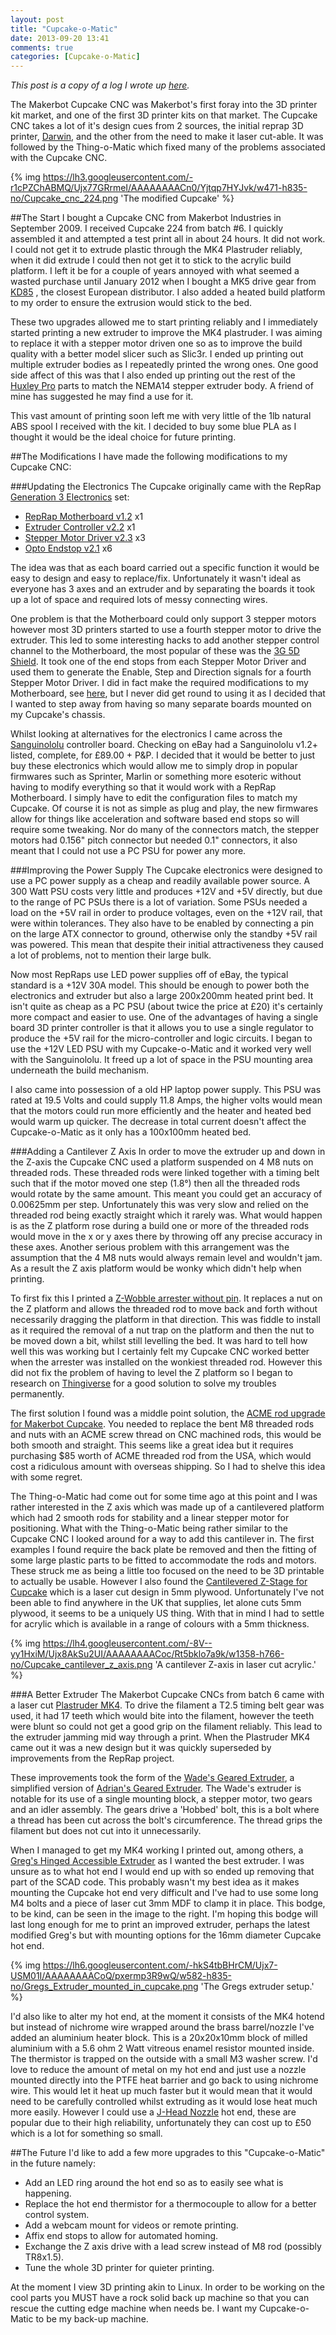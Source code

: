 ```yaml
---
layout: post
title: "Cupcake-o-Matic"
date: 2013-09-20 13:41
comments: true
categories: [Cupcake-o-Matic]
---
```

_This post is a copy of a log I wrote up [here](http://wiki.london.hackspace.org.uk/view/Project:Cupcake-o-Matic)._

The Makerbot Cupcake CNC was Makerbot's first foray into the 3D printer kit market, and one of the first 3D printer kits on that market. The Cupcake CNC takes a lot of it's design cues from 2 sources, the initial reprap 3D printer, [Darwin](http://reprap.org/wiki/Darwin), and the other from the need to make it laser cut-able. It was followed by the Thing-o-Matic which fixed many of the problems associated with the Cupcake CNC.

{% img https://lh3.googleusercontent.com/-r1cPZChABMQ/Ujx77GRrmeI/AAAAAAAACn0/Yjtqp7HYJvk/w471-h835-no/Cupcake_cnc_224.png 'The modified Cupcake' %}

##The Start
I bought a Cupcake CNC from Makerbot Industries in September 2009. I received Cupcake 224 from batch #6. I quickly assembled it and attempted a test print all in about 24 hours. It did not work. I could not get it to extrude plastic through the MK4 Plastruder reliably, when it did extrude I could then not get it to stick to the acrylic build platform. I left it be for a couple of years annoyed with what seemed a wasted purchase until January 2012 when I bought a MK5 drive gear from [KD85](http://kd85.com/) , the closest European distributor. I also added a heated build platform to my order to ensure the extrusion would stick to the bed.

These two upgrades allowed me to start printing reliably and I immediately started printing a new extruder to improve the MK4 plastruder. I was aiming to replace it with a stepper motor driven one so as to improve the build quality with a better model slicer such as Slic3r. I ended up printing out multiple extruder bodies as I repeatedly printed the wrong ones. One good side affect of this was that I also ended up printing out the rest of the [Huxley Pro](http://reprap.org/wiki/RepRapPro_Huxley) parts to match the NEMA14 stepper extruder body. A friend of mine has suggested he may find a use for it.

This vast amount of printing soon left me with very little of the 1lb natural ABS spool I received with the kit. I decided to buy some blue PLA as I thought it would be the ideal choice for future printing.

##The Modifications
I have made the following modifications to my Cupcake CNC:

###Updating the Electronics
The Cupcake originally came with the RepRap [Generation 3 Electronics](http://reprap.org/wiki/Generation_3) set:

* [RepRap Motherboard v1.2](http://reprap.org/wiki/Motherboard_1.2) x1
* [Extruder Controller v2.2](http://reprap.org/wiki/Extruder_Controller_2.2) x1
* [Stepper Motor Driver v2.3](http://reprap.org/wiki/Stepper_Motor_Driver_2.3) x3
* [Opto Endstop v2.1](http://reprap.org/wiki/OptoEndstop_2.1) x6

The idea was that as each board carried out a specific function it would be easy to design and easy to replace/fix. Unfortunately it wasn't ideal as everyone has 3 axes and an extruder and by separating the boards it took up a lot of space and required lots of messy connecting wires.

One problem is that the Motherboard could only support 3 stepper motors however most 3D printers started to use a fourth stepper motor to drive the extruder. This led to some interesting hacks to add another stepper control channel to the Motherboard, the most popular of these was the [3G 5D Shield](http://www.thingiverse.com/thing:11837). It took one of the end stops from each Stepper Motor Driver and used them to generate the Enable, Step and Direction signals for a fourth Stepper Motor Driver. I did in fact make the required modifications to my Motherboard, see [here](http://www.thingiverse.com/derivative:25852), but I never did get round to using it as I decided that I wanted to step away from having so many separate boards mounted on my Cupcake's chassis.

Whilst looking at alternatives for the electronics I came across the [Sanguinololu](http://reprap.org/wiki/Sanguinololu) controller board. Checking on eBay had a Sanguinololu v1.2+ listed, complete, for  &pound;89.00 + P&P. I decided that it would be better to just buy these electronics which would allow me to simply drop in popular firmwares such as Sprinter, Marlin or something more esoteric without having to modify everything so that it would work with a RepRap Motherboard. I simply have to edit the configuration files to match my Cupcake. Of course it is not as simple as plug and play, the new firmwares allow for things like acceleration and software based end stops so will require some tweaking. Nor do many of the connectors match, the stepper motors had 0.156" pitch connector but needed 0.1" connectors, it also meant that I could not use a PC PSU for power any more.

###Improving the Power Supply
The Cupcake electronics were designed to use a PC power supply as a cheap and readily available power source. A 300 Watt PSU costs very little and produces +12V and +5V directly, but due to the range of PC PSUs there is a lot of variation. Some PSUs needed a load on the +5V rail in order to produce voltages, even on the +12V rail, that were within tolerances. They also have to be enabled by connecting a pin on the large ATX connector to ground, otherwise only the standby +5V rail was powered. This mean that despite their initial attractiveness they caused a lot of problems, not to mention their large bulk.

Now most RepRaps use LED power supplies off of eBay, the typical standard is a +12V 30A model. This should be enough to power both the electronics and extruder but also a large 200x200mm heated print bed. It isn't quite as cheap as a PC PSU (about twice the price at &pound;20) it's certainly more compact and easier to use. One of the advantages of having a single board 3D printer controller is that it allows you to use a single regulator to produce the +5V rail for the micro-controller and logic circuits. I began to use the +12V LED PSU with my Cupcake-o-Matic and it worked very well with the Sanguinololu. It freed up a lot of space in the PSU mounting area underneath the build mechanism.

I also came into possession of a old HP laptop power supply. This PSU was rated at 19.5 Volts and could supply 11.8 Amps, the higher volts would mean that the motors could run more efficiently and the heater and heated bed would warm up quicker. The decrease in total current doesn't affect the Cupcake-o-Matic as it only has a 100x100mm heated bed.

###Adding a Cantilever Z Axis
In order to move the extruder up and down in the Z-axis the Cupcake CNC used a platform suspended on 4 M8 nuts on threaded rods. These threaded rods were linked together with a timing belt such that if the motor moved one step (1.8&deg;) then all the threaded rods would rotate by the same amount. This meant you could get an accuracy of 0.00625mm per step. Unfortunately this was very slow and relied on the threaded rod being exactly straight which it rarely was. What would happen is as the Z platform rose during a build one or more of the threaded rods would move in the x or y axes there by throwing off any precise accuracy in these axes. Another serious problem with this arrangement was the assumption that the 4 M8 nuts would always remain level and wouldn't jam. As a result the Z axis platform would be wonky which didn't help when printing.

To first fix this I printed a [Z-Wobble arrester without pin](http://www.thingiverse.com/thing:3091). It replaces a nut on the Z platform and allows the threaded rod to move back and forth without necessarily dragging the platform in that direction. This was fiddle to install as it required the removal of a nut trap on the platform and then the nut to be moved down a bit, whilst still levelling the bed. It was hard to tell how well this was working but I certainly felt my Cupcake CNC worked better when the arrester was installed on the wonkiest threaded rod. However this did not fix the problem of having to level the Z platform so I began to research on [Thingiverse](http://www.thingiverse.com/) for a good solution to solve my troubles permanently.

The first solution I found was a middle point solution, the [ACME rod upgrade for Makerbot Cupcake](http://www.thingiverse.com/thing:18849). You needed to replace the bent M8 threaded rods and nuts with an ACME screw thread on CNC machined rods, this would be both smooth and straight. This seems like a great idea but it requires purchasing &dollar;85 worth of ACME threaded rod from the USA, which would cost a ridiculous amount with overseas shipping. So I had to shelve this idea with some regret.

The Thing-o-Matic had come out for some time ago at this point and I was rather interested in the Z axis which was made up of a cantilevered platform which had 2 smooth rods for stability and a linear stepper motor for positioning. What with the Thing-o-Matic being rather similar to the Cupcake CNC I looked around for a way to add this cantilever in. The first examples I found require the back plate be removed and then the fitting of some large plastic parts to be fitted to accommodate the rods and motors. These struck me as being a little too focused on the need to be 3D printable to actually be usable. However I also found the [Cantilevered Z-Stage for Cupcake](http://www.thingiverse.com/thing:14492) which is a laser cut design in 5mm plywood. Unfortunately I've not been able to find anywhere in the UK that supplies, let alone cuts 5mm plywood, it seems to be a uniquely US thing. With that in mind I had to settle for acrylic which is available in a range of colours with a 5mm thickness.

{% img https://lh4.googleusercontent.com/-8V--yy1HxiM/Ujx8AkSu2UI/AAAAAAAACoc/Rt5bklo7a9k/w1358-h766-no/Cupcake_cantilever_z_axis.png 'A cantilever Z-axis in laser cut acrylic.' %}

###A Better Extruder
The Makerbot Cupcake CNCs from batch 6 came with a laser cut [Plastruder MK4](http://wiki.makerbot.com/plastruder-mk4). To drive the filament a T2.5 timing belt gear was used, it had 17 teeth which would bite into the filament, however the teeth were blunt so could not get a good grip on the filament reliably. This lead to the extruder jamming mid way through a print. When the Plastruder MK4 came out it was a new design but it was quickly superseded by improvements from the RepRap project.

These improvements took the form of the [Wade's Geared Extruder](http://reprap.org/wiki/Wade%27s_Geared_Extruder), a simplified version of [Adrian's Geared Extruder](http://reprap.org/wiki/Geared_Nema17_Extruder_Driver). The Wade's extruder is notable for its use of a single mounting block, a stepper motor, two gears and an idler assembly. The gears drive a 'Hobbed' bolt, this is a bolt where a thread has been cut across the bolt's circumference. The thread grips the filament but does not cut into it unnecessarily.

When I managed to get my MK4 working I printed out, among others, a [Greg's Hinged Accessible Extruder](http://www.thingiverse.com/thing:8252) as I wanted the best extruder. I was unsure as to what hot end I would end up with so ended up removing that part of the SCAD code. This probably wasn't my best idea as it makes mounting the Cupcake hot end very difficult and I've had to use some long M4 bolts and a piece of laser cut 3mm MDF to clamp it in place. This bodge, to be kind, can be seen in the image to the right. I'm hoping this bodge will last long enough for me to print an improved extruder, perhaps the latest modified Greg's but with mounting options for the 16mm diameter Cupcake hot end.

{% img https://lh6.googleusercontent.com/-hkS4tbBHrCM/Ujx7-USM01I/AAAAAAAACoQ/pxermp3R9wQ/w582-h835-no/Gregs_Extruder_mounted_in_cupcake.png 'The Gregs extruder setup.' %}

I'd also like to alter my hot end, at the moment it consists of the MK4 hotend but instead of nichrome wire wrapped around the brass barrel/nozzle I've added an aluminium heater block. This is a 20x20x10mm block of milled aluminium with a 5.6 ohm 2 Watt vitreous enamel resistor mounted inside. The thermistor is trapped on the outside with a small M3 washer screw. I'd love to reduce the amount of metal on my hot end and just use a nozzle mounted directly into the PTFE heat barrier and go back to using nichrome wire. This would let it heat up much faster but it would mean that it would need to be carefully controlled whilst extruding as it would lose heat much more easily. However I could use a [J-Head Nozzle](http://reprap.org/wiki/J_Head_Nozzle) hot end, these are popular due to their high reliability, unfortunately they can cost up to &pound;50 which is a lot for something so small.

##The Future
I'd like to add a few more upgrades to this "Cupcake-o-Matic" in the future namely:

* Add an LED ring around the hot end so as to easily see what is happening.
* Replace the hot end thermistor for a thermocouple to allow for a better control system.
* Add a webcam mount for videos or remote printing.
* Affix end stops to allow for automated homing.
* Exchange the Z axis drive with a lead screw instead of M8 rod (possibly TR8x1.5).
* Tune the whole 3D printer for quieter printing.

At the moment I view 3D printing akin to Linux. In order to be working on the cool parts you MUST have a rock solid back up machine so that you can rescue the cutting edge machine when needs be. I want my Cupcake-o-Matic to be my back-up machine.
